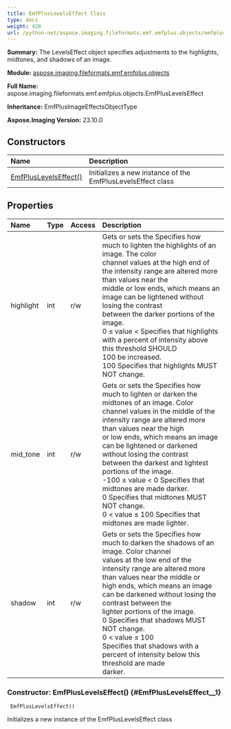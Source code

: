 ```yaml
---
title: EmfPlusLevelsEffect Class
type: docs
weight: 420
url: /python-net/aspose.imaging.fileformats.emf.emfplus.objects/emfpluslevelseffect/
---
```


**Summary:** The LevelsEffect object specifies adjustments to the highlights, midtones, and shadows of an image.

**Module:** [aspose.imaging.fileformats.emf.emfplus.objects](/imaging/python-net/aspose.imaging.fileformats.emf.emfplus.objects/)

**Full Name:** aspose.imaging.fileformats.emf.emfplus.objects.EmfPlusLevelsEffect

**Inheritance:** EmfPlusImageEffectsObjectType

**Aspose.Imaging Version:** 23.10.0

## **Constructors**
| **Name** | **Description** |
| :- | :- |
| [EmfPlusLevelsEffect()](#EmfPlusLevelsEffect__1) | Initializes a new instance of the EmfPlusLevelsEffect class |
## **Properties**
| **Name** | **Type** | **Access** | **Description** |
| :- | :- | :- | :- |
| highlight | int | r/w | Gets or sets the Specifies how much to lighten the highlights of an image. The color<br/>            channel values at the high end of the intensity range are altered more than values near the<br/>            middle or low ends, which means an image can be lightened without losing the contrast<br/>            between the darker portions of the image.<br/>            0 ≤ value &lt; Specifies that highlights with a percent of intensity above this threshold SHOULD<br/>            100 be increased.<br/>            100 Specifies that highlights MUST NOT change. |
| mid_tone | int | r/w | Gets or sets the Specifies how much to lighten or darken the midtones of an image. Color<br/>            channel values in the middle of the intensity range are altered more than values near the high<br/>            or low ends, which means an image can be lightened or darkened without losing the contrast<br/>            between the darkest and lightest portions of the image.<br/>            -100 ≤ value &lt; 0 Specifies that midtones are made darker.<br/>            0 Specifies that midtones MUST NOT change.<br/>            0 &lt; value ≤ 100 Specifies that midtones are made lighter. |
| shadow | int | r/w | Gets or sets the Specifies how much to darken the shadows of an image. Color channel<br/>            values at the low end of the intensity range are altered more than values near the middle or<br/>            high ends, which means an image can be darkened without losing the contrast between the<br/>            lighter portions of the image.<br/>            0 Specifies that shadows MUST NOT change.<br/>            0 &lt; value ≤ 100<br/>            Specifies that shadows with a percent of intensity below this threshold are made<br/>            darker. |


### Constructor: EmfPlusLevelsEffect() {#EmfPlusLevelsEffect__1}


```
 EmfPlusLevelsEffect() 
```

Initializes a new instance of the EmfPlusLevelsEffect class

